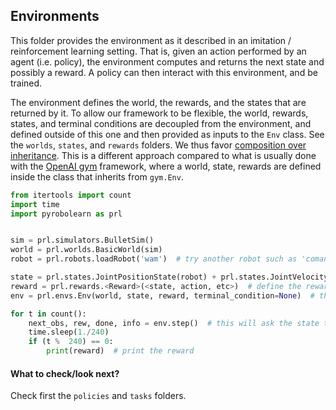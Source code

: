 ## Environments

This folder provides the environment as it described in an imitation / reinforcement learning setting. That is, given an action performed by an agent (i.e. policy), the environment computes and returns the next state and possibly a reward. A policy can then interact with this environment, and be trained.

The environment defines the world, the rewards, and the states that are returned by it. To allow our framework to be flexible, the world, rewards, states, and terminal conditions are decoupled from the environment, and defined outside of this one and then provided as inputs to the `Env` class. See the `worlds`, `states`, and `rewards` folders. We thus favor [composition over inheritance](https://en.wikipedia.org/wiki/Composition_over_inheritance). This is a different approach compared to what is usually done with the [OpenAI gym](https://github.com/openai/gym) framework, where a world, state, rewards are defined inside the class that inherits from `gym.Env`.


```python
from itertools import count
import time
import pyrobolearn as prl


sim = prl.simulators.BulletSim()
world = prl.worlds.BasicWorld(sim)
robot = prl.robots.loadRobot('wam')  # try another robot such as 'coman' or 'littledog'

state = prl.states.JointPositionState(robot) + prl.states.JointVelocityState(robot)  # you can add other states
reward = prl.rewards.<Reward>(<state, action, etc>)  # define the reward/cost
env = prl.envs.Env(world, state, reward, terminal_condition=None)  # the state, world, reward, and terminal condition are defined outside the environment

for t in count():
    next_obs, rew, done, info = env.step()  # this will ask the state to read or compute the next value, and perform a step in the simulator 
    time.sleep(1./240)
    if (t %  240) == 0:
        print(reward)  # print the reward
```

#### What to check/look next?

Check first the `policies` and `tasks` folders.
